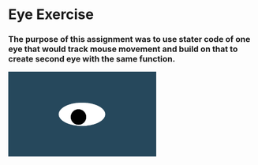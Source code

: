 # Eye Exercise
### The purpose of this assignment was to use stater code of one eye that would track mouse movement and build on that to create second eye with the same function.
<img src= "oneeye.png" width='300'/>
